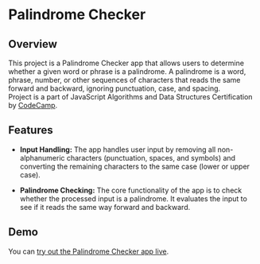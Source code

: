 # Palindrome Checker

## Overview

This project is a Palindrome Checker app that allows users to determine whether a given word or phrase is a palindrome. A palindrome is a word, phrase, number, or other sequences of characters that reads the same forward and backward, ignoring punctuation, case, and spacing.  
Project is a part of JavaScript Algorithms and Data Structures Certification by [CodeCamp](https://www.freecodecamp.org/learn/javascript-algorithms-and-data-structures-v8/build-a-palindrome-checker-project/build-a-palindrome-checker).

## Features

- **Input Handling:** The app handles user input by removing all non-alphanumeric characters (punctuation, spaces, and symbols) and converting the remaining characters to the same case (lower or upper case).

- **Palindrome Checking:** The core functionality of the app is to check whether the processed input is a palindrome. It evaluates the input to see if it reads the same way forward and backward.

## Demo

You can [try out the Palindrome Checker app live](https://late-exairu.github.io/palindrome-checker).
